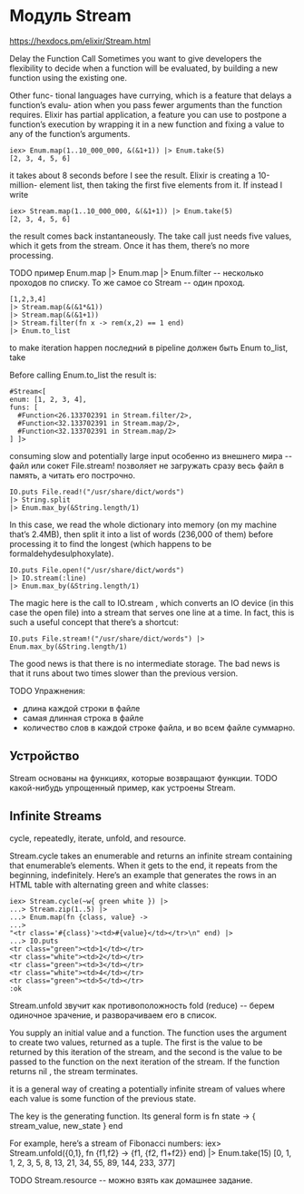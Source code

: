 # Модуль Stream

https://hexdocs.pm/elixir/Stream.html

Delay the Function Call
Sometimes you want to give developers the flexibility to decide when a function
will be evaluated, by building a new function using the existing one. 

Other func-
tional languages have currying, which is a feature that delays a function’s evalu-
ation when you pass fewer arguments than the function requires. Elixir has partial
application, a feature you can use to postpone a function’s execution by wrapping
it in a new function and fixing a value to any of the function’s arguments.

```
iex> Enum.map(1..10_000_000, &(&1+1)) |> Enum.take(5)
[2, 3, 4, 5, 6]
```
it takes about 8 seconds before I see the result. Elixir is creating a 10-million-
element list, then taking the first five elements from it. If instead I write
```
iex> Stream.map(1..10_000_000, &(&1+1)) |> Enum.take(5)
[2, 3, 4, 5, 6]
```
the result comes back instantaneously. The take call just needs five values,
which it gets from the stream. Once it has them, there’s no more processing.


TODO пример Enum.map |> Enum.map |> Enum.filter -- несколько проходов по списку.
То же самое со Stream -- один проход.

```
[1,2,3,4]
|> Stream.map(&(&1*&1))
|> Stream.map(&(&1+1))
|> Stream.filter(fn x -> rem(x,2) == 1 end)
|> Enum.to_list
```

to make iteration happen последний в pipeline должен быть Enum
to_list, take

Before calling Enum.to_list the result is:
```
#Stream<[
enum: [1, 2, 3, 4], 
funs: [
  #Function<26.133702391 in Stream.filter/2>,
  #Function<32.133702391 in Stream.map/2>,
  #Function<32.133702391 in Stream.map/2>
] ]>
```

consuming slow and potentially large input
особенно из внешнего мира -- файл или сокет
File.stream! позволяет не загружать сразу весь файл в память, а читать его построчно.

```
IO.puts File.read!("/usr/share/dict/words")
|> String.split
|> Enum.max_by(&String.length/1)
```
In this case, we read the whole dictionary into memory (on my machine that’s
2.4MB), then split it into a list of words (236,000 of them) before processing
it to find the longest (which happens to be formaldehydesulphoxylate).

```
IO.puts File.open!("/usr/share/dict/words")
|> IO.stream(:line)
|> Enum.max_by(&String.length/1)
```
The magic here is the call to IO.stream , which converts an IO device (in this
case the open file) into a stream that serves one line at a time. In fact, this is
such a useful concept that there’s a shortcut:
```
IO.puts File.stream!("/usr/share/dict/words") |> Enum.max_by(&String.length/1)
```
The good news is that there is no intermediate storage. 
The bad news is that it runs about two times slower than the previous version.

TODO Упражнения:
- длина каждой строки в файле
- самая длинная строка в файле
- количество слов в каждой строке файла, и во всем файле суммарно. 


## Устройство

Stream основаны на функциях, которые возвращают функции.
TODO какой-нибудь упрощенный пример, как устроены Stream.


## Infinite Streams

cycle, repeatedly, iterate, unfold, and resource.

Stream.cycle takes an enumerable and returns an infinite stream containing
that enumerable’s elements. When it gets to the end, it repeats from the
beginning, indefinitely. Here’s an example that generates the rows in an HTML
table with alternating green and white classes:
```
iex> Stream.cycle(~w{ green white }) |>
...> Stream.zip(1..5) |>
...> Enum.map(fn {class, value} ->
...>
"<tr class='#{class}'><td>#{value}</td></tr>\n" end) |>
...> IO.puts
<tr class="green"><td>1</td></tr>
<tr class="white"><td>2</td></tr>
<tr class="green"><td>3</td></tr>
<tr class="white"><td>4</td></tr>
<tr class="green"><td>5</td></tr>
:ok
```


Stream.unfold
звучит как противоположность fold (reduce) -- берем одиночное зрачение, и разворачиваем его в список.

You supply an initial value and
a function. The function uses the argument to create two values, returned as
a tuple. The first is the value to be returned by this iteration of the stream,
and the second is the value to be passed to the function on the next iteration
of the stream. If the function returns nil , the stream terminates.

it is a general way of creating
a potentially infinite stream of values where each value is some function of
the previous state.

The key is the generating function. Its general form is
fn state -> { stream_value, new_state } end

For example, here’s a stream of Fibonacci numbers:
iex> Stream.unfold({0,1}, fn {f1,f2} -> {f1, {f2, f1+f2}} end) |> Enum.take(15)
[0, 1, 1, 2, 3, 5, 8, 13, 21, 34, 55, 89, 144, 233, 377]


TODO
Stream.resource -- можно взять как домашнее задание.
